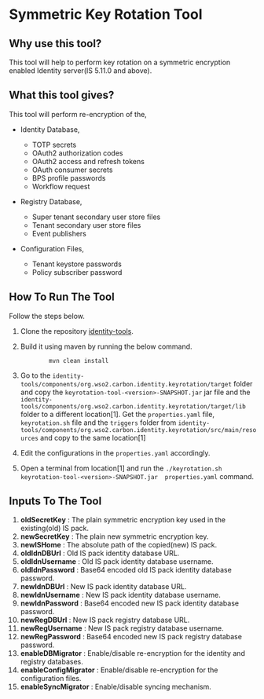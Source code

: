 # Symmetric Key Rotation Tool

## Why use this tool?
This tool will help to perform key rotation on a symmetric encryption enabled Identity server(IS 5.11.0 and above).

## What this tool gives?
This tool will perform re-encryption of the,

* Identity Database,
    * TOTP secrets
    * OAuth2 authorization codes
    * OAuth2 access and refresh tokens
    * OAuth consumer secrets
    * BPS profile passwords
    * Workflow request


* Registry Database,
    * Super tenant secondary user store files
    * Tenant secondary user store files
    * Event publishers


* Configuration Files,
    * Tenant keystore passwords
    * Policy subscriber password


## How To Run The Tool
Follow the steps below.
   1. Clone the repository [identity-tools](https://github.com/wso2/identity-tools).
     

   2. Build it using maven by running the below command. 

                  mvn clean install

   3. Go to the `identity-tools/components/org.wso2.carbon.identity.keyrotation/target` folder and copy the 
     `keyrotation-tool-<version>-SNAPSHOT.jar` jar file and the `identity-tools/components/org.wso2.carbon.identity.keyrotation/target/lib` folder to a different location[1]. Get the `properties.yaml` 
     file, `keyrotation.sh` file and the `triggers` folder from `identity-tools/components/org.wso2.carbon.identity.keyrotation/src/main/resources` and copy to the same location[1]


   4. Edit the configurations in the `properties.yaml` accordingly.
  

   5. Open a terminal from location[1] and run the `./keyrotation.sh keyrotation-tool-<version>-SNAPSHOT.jar 
     properties.yaml` command.

## Inputs To The Tool
1. **oldSecretKey** : The plain symmetric encryption key used in the existing(old) IS pack.
2. **newSecretKey** : The plain new symmetric encryption key.
3. **newISHome** : The absolute path of the copied(new) IS pack.
4. **oldIdnDBUrl** : Old IS pack identity database URL.
5. **oldIdnUsername** : Old IS pack identity database username.
6. **oldIdnPassword** : Base64 encoded old IS pack identity database password.
7. **newIdnDBUrl** : New IS pack identity database URL.
8. **newIdnUsername** : New IS pack identity database username.
9. **newIdnPassword** : Base64 encoded new IS pack identity database password.
10. **newRegDBUrl** : New IS pack registry database URL.
11. **newRegUsername** : New IS pack registry database username.
12. **newRegPassword** : Base64 encoded new IS pack registry database password.
13. **enableDBMigrator** : Enable/disable re-encryption for the identity and registry databases.
14. **enableConfigMigrator** : Enable/disable re-encryption for the configuration files.
15. **enableSyncMigrator** : Enable/disable syncing mechanism.
